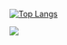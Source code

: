 [![Top Langs](https://github-readme-stats.vercel.app/api/top-langs/?username=kwon93&layout=compact)](https://github.com/kwon93/github-readme-stats)

<img src="https://img.shields.io/badge/eclipseide-#2C2255?style=flat-square&logo=eclipseide&logoColor=white"/>
<!---
kwon93/kwon93 is a ✨ special ✨ repository because its `README.md` (this file) appears on your GitHub profile.
You can click the Preview link to take a look at your changes.
--->
